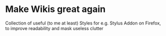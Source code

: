 # Make Wikis great again

Collection of useful (to me at least) Styles for e.g. Stylus Addon on Firefox, to improve readability and mask useless clutter
